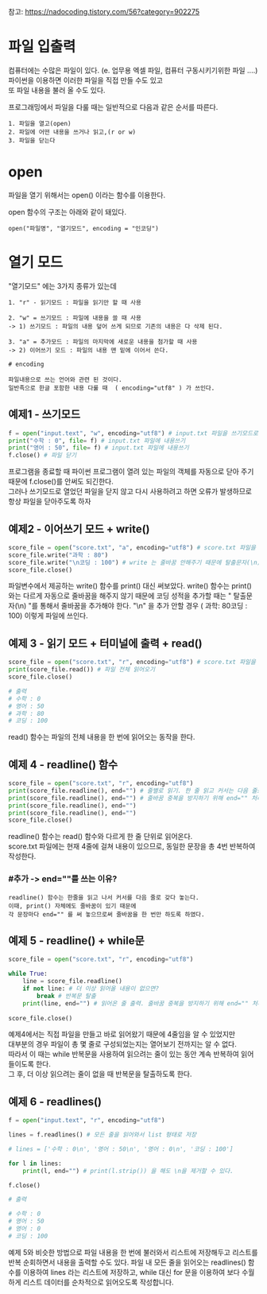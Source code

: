 참고: https://nadocoding.tistory.com/56?category=902275
# 파일 입출력

컴퓨터에는 수많은 파일이 있다. (e. 업무용 엑셀 파일, 컴퓨터 구동시키기위한 파일 ....)  
파이썬을 이용하면 이러한 파일을 직접 만들 수도 있고  
또 파일 내용을 불러 올 수도 있다.

프로그래밍에서 파일을 다룰 때는 일반적으로 다음과 같은 순서를 따른다.
```
1. 파일을 열고(open)
2. 파일에 어떤 내용을 쓰거나 읽고,(r or w)
3. 파일을 닫는다
```

# open

파일을 열기 위해서는 open() 이라는 함수를 이용한다.  

open 함수의 구조는 아래와 같이 돼있다.
``` 
open("파일명", "열기모드", encoding = "인코딩")
```

# 열기 모드
"열기모드" 에는 3가지 종류가 있는데
```
1. "r" - 읽기모드 : 파일을 읽기만 할 때 사용

2. "w" = 쓰기모드 : 파일에 내용을 쓸 때 사용 
-> 1) 쓰기모드 : 파일의 내용 덮어 쓰게 되므로 기존의 내용은 다 삭제 된다.
    
3. "a" = 추가모드 : 파일의 마지막에 새로운 내용을 첨가할 때 사용 
-> 2) 이어쓰기 모드 : 파일의 내용 맨 밑에 이어서 쓴다.

# encoding

파일내용으로 쓰는 언어와 관련 된 것이다.
일반족으로 한글 포함한 내용 다룰 때  ( encoding="utf8" ) 가 쓰인다.
```

## 예제1 - 쓰기모드
``` python
f = open("input.text", "w", encoding="utf8") # input.txt 파일을 쓰기모드로 열기 , encoding="utf8" -> 한글 포함한 내용 다룰 때 쓰임
print("수학 : 0", file= f) # input.txt 파일에 내용쓰기 
print("영어 : 50", file= f) # input.txt 파일에 내용쓰기 
f.close() # 파일 닫기
```
프로그램을 종료할 때 파이썬 프로그램이 열려 있는 파일의 객체를 자동으로 닫아 주기 때문에 f.close()를 안써도 되긴한다.  
그러나 쓰기모드로 열었던 파일을 닫지 않고 다시 사용하려고 하면 오류가 발생하므로 항상 파일을 닫아주도록 하자


## 예제2 - 이어쓰기 모드 + write()

``` python
score_file = open("score.txt", "a", encoding="utf8") # score.txt 파일을 쓰기("a") 모드로 열기
score_file.write("과학 : 80")
score_file.write("\n코딩 : 100") # write 는 줄바꿈 안해주기 때문에 탈출문자(\n)로 줄바꿈 추가
score_file.close()
```
파일변수에서 제공하는 write() 함수를 print() 대신 써보았다.
write() 함수는 print() 와는 다르게 자동으로 줄바꿈을 해주지 않기 때문에 
코딩 성적을 추가할 때는 " 탈출문자(\n) "를 통해서 줄바꿈을 추가해야 한다.
"\n" 을 추가 안할 경우 ( 과학: 80코딩 : 100) 이렇게 파일에 쓰인다.

## 예제 3 -  읽기 모드 + 터미널에 출력 + read()
``` python
score_file = open("score.txt", "r", encoding="utf8") # score.txt 파일을 읽기("r") 모드로 열기
print(score_file.read()) # 파일 전체 읽어오기
score_file.close()

# 출력
# 수학 : 0
# 영어 : 50
# 과학 : 80
# 코딩 : 100
```
read() 함수는 파일의 전체 내용을 한 번에 읽어오는 동작을 한다. 

## 예제 4 - readline() 함수

``` python
score_file = open("score.txt", "r", encoding="utf8")
print(score_file.readline(), end="") # 줄별로 읽기. 한 줄 읽고 커서는 다음 줄로 이동
print(score_file.readline(), end="") # 줄바꿈 중복을 방지하기 위해 end="" 처리
print(score_file.readline(), end="")
print(score_file.readline(), end="")
score_file.close()
```

readline() 함수는 read() 함수와 다르게 한 줄 단위로 읽어온다.  
score.txt 파일에는 현재 4줄에 걸쳐 내용이 있으므로, 동일한 문장을 총 4번 반복하여 작성한다.

### #추가 -> end=""를 쓰는 이유?
```
readline() 함수는 한줄을 읽고 나서 커서를 다음 줄로 갖다 놓는다. 
이때, print() 자체에도 줄바꿈이 있기 때문에 
각 문장마다 end="" 를 써 놓으므로써 줄바꿈을 한 번만 하도록 하였다.
```
## 예제 5 - readline() + while문

``` python
score_file = open("score.txt", "r", encoding="utf8")

while True:
    line = score_file.readline()
    if not line: # 더 이상 읽어올 내용이 없으면?
        break # 반복문 탈출
    print(line, end="") # 읽어온 줄 출력. 줄바꿈 중복을 방지하기 위해 end="" 처리
    
score_file.close()
```
예제4에서는 직접 파일을 만들고 바로 읽어왔기 때문에 4줄임을 알 수 있었지만  
대부분의 경우 파일이 총 몇 줄로 구성되었는지는 열어보기 전까지는 알 수 없다.  
따라서 이 때는 while 반복문을 사용하여 읽으려는 줄이 있는 동안 계속 반복하여 읽어들이도록 한다.  
그 후, 더 이상 읽으려는 줄이 없을 때 반복문을 탈출하도록 한다.

## 예제 6 - readlines()
``` python
f = open("input.text", "r", encoding="utf8")

lines = f.readlines() # 모든 줄을 읽어와서 list 형태로 저장

# lines = ['수학 : 0\n', '영어 : 50\n', '영어 : 0\n', '코딩 : 100']

for l in lines:
    print(l, end="") # print(l.strip()) 을 해도 \n을 제거할 수 있다.

f.close()

# 출력

# 수학 : 0
# 영어 : 50
# 영어 : 0
# 코딩 : 100
```
예제 5와 비슷한 방법으로 파일 내용을 한 번에 불러와서 리스트에 저장해두고 리스트를 반복 순회하면서 내용을 출력할 수도 있다. 
파일 내 모든 줄을 읽어오는 readlines() 함수를 이용하여 lines 라는 리스트에 저장하고, while 대신 for 문을 이용하여 
보다 수월하게 리스트 데이터를 순차적으로 읽어오도록 작성합니다.
